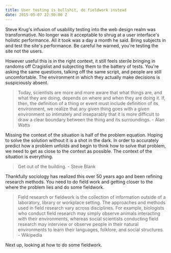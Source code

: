 ```yaml
---
title: User testing is bullshit, do fieldwork instead
date: 2015-05-07 22:50:00 Z
---
```


Steve Krug's infusion of usability testing into the web design realm was
transformative. No longer was it acceptable to shrug at a user interface's
holistic performance. All it took was a day a month he said. Bring subjects in
and test the site's performance. Be careful he warned, you're testing the site
not the users.

However useful this is in the right context, it still feels
sterile bringing in randoms off Cragislist and subjecting them to the battery of
tests. You're asking the same questions, talking off the same script, and people
are still uncomfortable. The environment in which they actually make decisions
is suspiciously absent.

> Today, scientists are more and more aware that what things are, and what they
> are doing, depends on where and when they are doing it. If, then, the
> definition of a thing or event must include definition of its environment, we
> realize that any given thing goes with a given environment so intimately and
> inseparably that it is more difficult to draw a clear boundary between the
> thing and its surroundings. - Alan Watts

Missing the context of the situation is half of the problem equation. Hoping to
solve the solution without it is a shot in the dark. In order to accurately
predict how a problem unfolds and begin to think how to solve that problem, we
need to get as close to the context as possible. The context of the situation
is everything.

> Get out of the building. - Steve Blank

Thankfully sociology has realized this over 50 years ago and been refining
research methods. You need to do field work and getting closer to the where the
problem lies and do some fieldwork.

> Field research or fieldwork is the collection of information outside of a
> laboratory, library or workplace setting. The approaches and methods used in
> field research vary across disciplines. For example, biologists who conduct
> field research may simply observe animals interacting with their environments,
> whereas social scientists conducting field research may interview or observe
> people in their natural environments to learn their languages, folklore, and
> social structures. - Wikipedia

Next up, looking at how to do some fieldwork.

